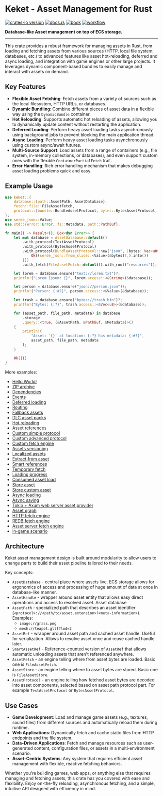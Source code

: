 # Keket - Asset Management for Rust

[![crates-io version](https://img.shields.io/crates/v/keket)](https://crates.io/keket)
[![docs.rs](https://img.shields.io/docsrs/keket)](https://docs.rs/keket)
[![book](https://img.shields.io/badge/book-Keket-orange?style=flat&link=https%3A%2F%2Fpsichix.github.io%2FKeket%2F)](https://psichix.github.io/Keket)
[![workflow](https://img.shields.io/github/actions/workflow/status/PsichiX/Keket/rust.yml)](https://github.com/PsichiX/Keket/actions/workflows/rust.yml)

**Database-like Asset management on top of ECS storage.**

---

This crate provides a robust framework for managing assets in Rust, from loading and fetching assets
from various sources (HTTP, local file system, databases, etc.) to advanced features like asset
hot-reloading, deferred and async loading, and integration with game engines or other large projects.
It leverages dynamic component-based bundles to easily manage and interact with assets on demand.

## Key Features

- **Flexible Asset Fetching**: Fetch assets from a variety of sources such as the local filesystem, HTTP URLs, or databases.
- **Dynamic Bundling**: Combine different pieces of asset data in a flexible way using the `DynamicBundle` container.
- **Hot Reloading**: Supports automatic hot reloading of assets, allowing you to dynamically update content without restarting the application.
- **Deferred Loading**: Perform heavy asset loading tasks asynchronously using background jobs to prevent blocking the main application thread.
- **Async Loading**: Perform heavy asset loading tasks asynchronously using custom async/await futures.
- **Multi-Source Support**: Load assets from a range of containers (e.g., file system, in-memory collections, or databases), and even support custom ones with the flexible `ContainerPartialFetch` trait.
- **Error Handling**: Rich error handling mechanism that makes debugging asset loading problems quick and easy.

## Example Usage

```rust
use keket::{
    database::{path::AssetPath, AssetDatabase},
    fetch::file::FileAssetFetch,
    protocol::{bundle::BundleAssetProtocol, bytes::BytesAssetProtocol, text::TextAssetProtocol},
};
use serde_json::Value;
use std::{error::Error, fs::Metadata, path::PathBuf};

fn main() -> Result<(), Box<dyn Error>> {
    let mut database = AssetDatabase::default()
        .with_protocol(TextAssetProtocol)
        .with_protocol(BytesAssetProtocol)
        .with_protocol(BundleAssetProtocol::new("json", |bytes: Vec<u8>| {
            Ok((serde_json::from_slice::<Value>(&bytes)?,).into())
        }))
        .with_fetch(FileAssetFetch::default().with_root("resources"));

    let lorem = database.ensure("text://lorem.txt")?;
    println!("Lorem Ipsum: {}", lorem.access::<&String>(&database));

    let person = database.ensure("json://person.json")?;
    println!("Person: {:#?}", person.access::<&Value>(&database));

    let trash = database.ensure("bytes://trash.bin")?;
    println!("Bytes: {:?}", trash.access::<&Vec<u8>>(&database));

    for (asset_path, file_path, metadata) in database
        .storage
        .query::<true, (&AssetPath, &PathBuf, &Metadata)>()
    {
        println!(
            "Asset: `{}` at location: {:?} has metadata: {:#?}",
            asset_path, file_path, metadata
        );
    }

    Ok(())
}
```

More examples:

- [Hello World!](https://github.com/PsichiX/Keket/tree/master/crates/_/examples/01_hello_world.rs)
- [ZIP archive](https://github.com/PsichiX/Keket/tree/master/crates/_/examples/02_zip.rs)
- [Dependencies](https://github.com/PsichiX/Keket/tree/master/crates/_/examples/03_dependencies.rs)
- [Events](https://github.com/PsichiX/Keket/tree/master/crates/_/examples/04_events.rs)
- [Deferred loading](https://github.com/PsichiX/Keket/tree/master/crates/_/examples/05_deferred_fetch.rs)
- [Routing](https://github.com/PsichiX/Keket/tree/master/crates/_/examples/06_router_fetch.rs)
- [Fallback assets](https://github.com/PsichiX/Keket/tree/master/crates/_/examples/07_fallback.rs)
- [DLC asset packs](https://github.com/PsichiX/Keket/tree/master/crates/_/examples/08_dlcs_asset_packs.rs)
- [Hot reloading](https://github.com/PsichiX/Keket/tree/master/crates/_/examples/09_hot_reloading.rs)
- [Asset references](https://github.com/PsichiX/Keket/tree/master/crates/_/examples/10_references.rs)
- [Custom simple protocol](https://github.com/PsichiX/Keket/tree/master/crates/_/examples/11_custom_protocol_simple.rs)
- [Custom advanced protocol](https://github.com/PsichiX/Keket/tree/master/crates/_/examples/12_custom_protocol_advanced.rs)
- [Custom fetch engine](https://github.com/PsichiX/Keket/tree/master/crates/_/examples/13_custom_fetch.rs)
- [Assets versioning](https://github.com/PsichiX/Keket/tree/master/crates/_/examples/14_assets_versioning.rs)
- [Localized assets](https://github.com/PsichiX/Keket/tree/master/crates/_/examples/15_localized_assets.rs)
- [Extract from asset](https://github.com/PsichiX/Keket/tree/master/crates/_/examples/16_extract_from_asset.rs)
- [Smart references](https://github.com/PsichiX/Keket/tree/master/crates/_/examples/17_smart_references.rs)
- [Temporary fetch](https://github.com/PsichiX/Keket/tree/master/crates/_/examples/18_temporary_fetch.rs)
- [Loading progress](https://github.com/PsichiX/Keket/tree/master/crates/_/examples/19_loading_progress.rs)
- [Consumed asset load](https://github.com/PsichiX/Keket/tree/master/crates/_/examples/20_consumed_asset_load.rs)
- [Store asset](https://github.com/PsichiX/Keket/tree/master/crates/_/examples/21_store_asset.rs)
- [Store custom asset](https://github.com/PsichiX/Keket/tree/master/crates/_/examples/22_store_custom_asset.rs)
- [Async loading](https://github.com/PsichiX/Keket/tree/master/crates/_/examples/23_future_fetch.rs)
- [Async saving](https://github.com/PsichiX/Keket/tree/master/crates/_/examples/24_future_store.rs)
- [Tokio + Axum web server asset provider](https://github.com/PsichiX/Keket/tree/master/crates/_/examples/25_tokio_axum.rs)
- [Asset graph](https://github.com/PsichiX/Keket/tree/master/crates/graph/examples/hello_graph.rs)
- [HTTP fetch engine](https://github.com/PsichiX/Keket/tree/master/crates/http/examples/hello_http.rs)
- [REDB fetch engine](https://github.com/PsichiX/Keket/tree/master/crates/redb/examples/hello_redb.rs)
- [Asset server fetch engine](https://github.com/PsichiX/Keket/tree/master/crates/client/examples/hello_client.rs)
- [In-game scenario](https://github.com/PsichiX/Keket/tree/master/crates/_/examples/ingame.rs)

## Architecture

Keket asset management design is built around modularity to allow users to change parts to build their asset pipeline tailored to their needs.

Key concepts:

- `AssetDatabase` - central place where assets live. ECS storage allows for ergonomics of access and processing of huge amount of data at once in database-like manner.
- `AssetHandle` - wrapper around asset entity that allows easy direct operations and access to resolved asset. Asset database
- `AssetPath` - specialized path that describes an asset identifier (`<protocol>://<path/to/asset.extension>?<meta-information>`).
  Examples:
  - `image://grass.png`
  - `mesh://teapot.gltf?lod=2`
- `AssetRef` - wrapper around asset path and cached asset handle. Useful for serialization. Allows to resolve asset once and reuse cached handle later.
- `SmartAssetRef` - Reference-counted version of `AssetRef` that allows automatic unloading assets that aren't referenced anywhere.
- `AssetFetch` - an engine telling where from asset bytes are loaded. Basic one is `FileAssetFetch`.
- `AssetStore` - an engine telling where to asset bytes are stored. Basic one is `FileAssetStore`.
- `AssetProtocol` - an engine telling how fetched asset bytes are decoded into asset components, selected based on asset path protocol part. For example `TextAssetProtocol` or `BytesAssetProtocol`.

## Use Cases

- **Game Development**: Load and manage game assets (e.g., textures, sound files) from different sources and automatically reload them during runtime.
- **Web Applications**: Dynamically fetch and cache static files from HTTP endpoints and the file system.
- **Data-Driven Applications**: Fetch and manage resources such as user-generated content, configuration files, or assets in a multi-environment scenario.
- **Asset-Centric Systems**: Any system that requires efficient asset management with flexible, reactive fetching behaviors.

Whether you're building games, web apps, or anything else that requires managing and fetching assets, this crate has you covered with ease and flexibility.
Enjoy on-the-fly reloading, asynchronous fetching, and a simple, intuitive API designed with efficiency in mind.
